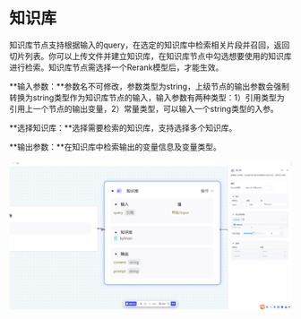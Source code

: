 # **知识库**

知识库节点支持根据输入的query，在选定的知识库中检索相关片段并召回，返回切片列表。你可以上传文件并建立知识库，在知识库节点中勾选想要使用的知识库进行检索。知识库节点需选择一个Rerank模型后，才能生效。

**输入参数：**参数名不可修改，参数类型为string，上级节点的输出参数会强制转换为string类型作为知识库节点的输入，输入参数有两种类型：1）引用类型为引用上一个节点的输出变量，2）常量类型，可以输入一个string类型的入参。

**选择知识库：**选择需要检索的知识库，支持选择多个知识库。

**输出参数：**在知识库中检索输出的变量信息及变量类型。

![image-20250725154059941](assets/image-20250725154059941.png)